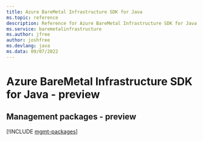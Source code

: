 ```yaml
---
title: Azure BareMetal Infrastructure SDK for Java
ms.topic: reference
description: Reference for Azure BareMetal Infrastructure SDK for Java
ms.service: baremetalinfrastructure
ms.author: jfree
author: joshfree
ms.devlang: java
ms.data: 09/07/2022
---
```

# Azure BareMetal Infrastructure SDK for Java - preview

## Management packages - preview
[!INCLUDE [mgmt-packages](baremetal-infrastructure-mgmt-index.md)]